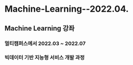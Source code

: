 # Machine-Learning--2022.04.


## Machine Learning 강좌

### 멀티캠퍼스에서  2022.03 ~ 2022.07

### 빅데이터 기반 지능형 서비스 개발 과정

